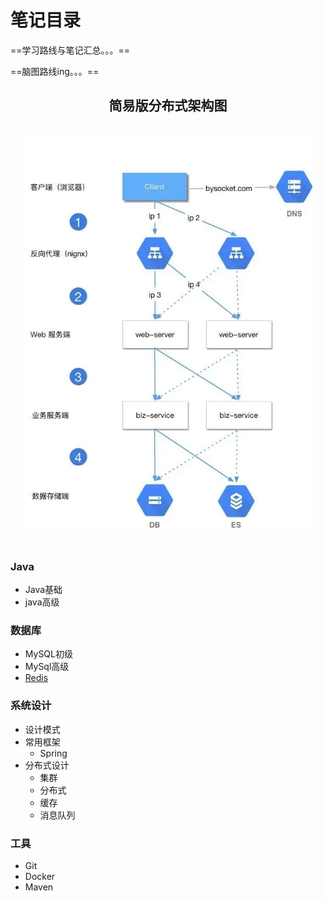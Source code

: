 # 笔记目录

==学习路线与笔记汇总。。。==  

==脑图路线ing。。。==
<div align="center"> <h2>简易版分布式架构图</h2> </div><br>
<div align="center"> <img src="./imgs/微信图片_20190731100739.jpg" width=""/> </div><br>


### Java

- Java基础
- java高级

### 数据库

- MySQL初级
- MySql高级
- [Redis](https://github.com/Duanxiaodai/java_rearrange/blob/master/%E9%98%B6%E6%AE%B5%E5%9B%9B%20%E5%88%86%E5%B8%83%E5%BC%8F/Redis%20%E5%88%9D%E7%BA%A7/redis%E7%AC%94%E8%AE%B0.md)

### 系统设计

- 设计模式
- 常用框架
  - Spring
- 分布式设计
  - 集群
  - 分布式
  - 缓存
  - 消息队列

### 工具

- Git
- Docker
- Maven

